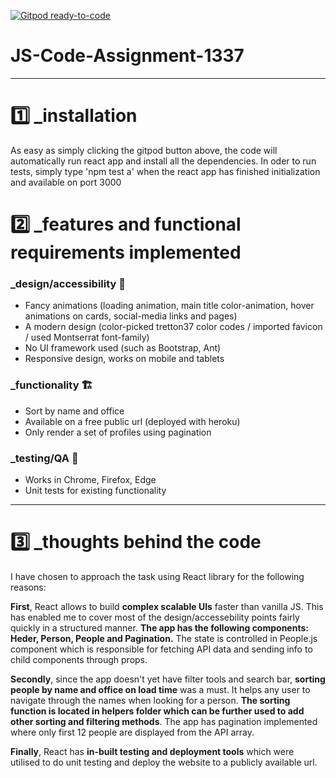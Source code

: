 [![Gitpod ready-to-code](https://img.shields.io/badge/Gitpod-ready--to--code-blue?logo=gitpod)](https://gitpod.io/#https://github.com/ildanaruzybayeva/JS-Code-Assignment-1337)

# JS-Code-Assignment-1337

---

<h1>1️⃣ _installation </h1> 
<p>As easy as simply clicking the gitpod button above, the code will automatically run react app and install all the dependencies. In oder to run tests, simply type 'npm test a' when the react app has finished initialization and available on port 3000</p>

<h1>2️⃣️ _features and functional requirements implemented</h1>
<h3>_design/accessibility 🌺</h3>
<ul>
  <li>Fancy animations (loading animation, main title color-animation, hover animations on cards, social-media links and pages)</li>
  <li>A modern design (color-picked tretton37 color codes / imported favicon / used Montserrat font-family)</li>
  <li>No UI framework used (such as Bootstrap, Ant)</li>
  <li>Responsive design, works on mobile and tablets</li>
</ul>

<h3>_functionality 🏗️</h3>
<ul>
  <li>Sort by name and office</li>
  <li>Available on a free public url (deployed with heroku)</li>
  <li>Only render a set of profiles using pagination </li>
</ul>

<h3>_testing/QA 🧪</h3>
<ul>
  <li>Works in Chrome, Firefox, Edge</li>
  <li>Unit tests for existing functionality</li>
</ul>

---

<h1>3️⃣ _thoughts behind the code</h1>

I have chosen to approach the task using React library for the following reasons:

<b>First</b>, React allows to build <b>complex scalable UIs</b> faster than vanilla JS. This has enabled me to cover most of the design/accessebility points fairly quickly in a structured manner. <b>The app has the following components: Heder, Person, People and Pagination.</b> The state is controlled in People.js component which is responsible for fetching API data and sending info to child components through props.

<b>Secondly</b>, since the app doesn't yet have filter tools and search bar, <b>sorting people by name and office on load time</b> was a must. It helps any user to navigate through the names when looking for a person. <b>The sorting function is located in helpers folder which can be further used to add other sorting and filtering methods</b>. The app has pagination implemented where only first 12 people are displayed from the API array.

<b>Finally</b>, React has <b>in-built testing and deployment tools</b> which were utilised to do unit testing and deploy the website to a publicly available url.
